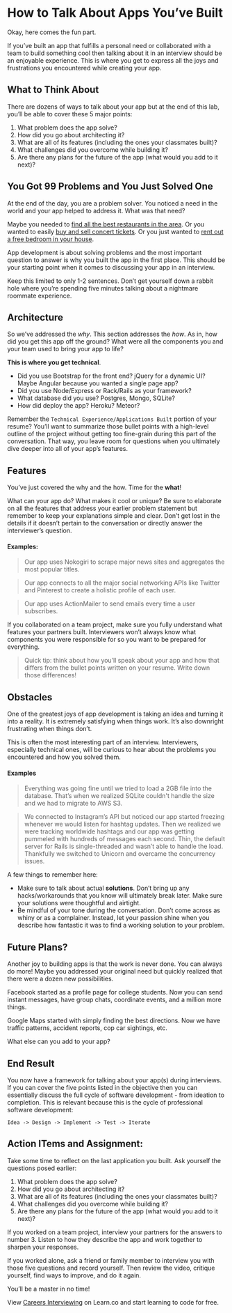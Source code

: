 # How to Talk About Apps You’ve Built

Okay, here comes the fun part.

If you’ve built an app that fulfills a personal need or collaborated with a team to build something cool then talking about it in an interview should be an enjoyable experience. This is where you get to express all the joys and frustrations you encountered while creating your app. 

## What to Think About

There are dozens of ways to talk about your app but at the end of this lab, you’ll be able to cover these 5 major points:

1. What problem does the app solve?
2. How did you go about architecting it?
3. What are all of its features (including the ones your classmates built)?
4. What challenges did you overcome while building it?
5. Are there any plans for the future of the app (what would you add to it next)?

## You Got 99 Problems and You Just Solved One

At the end of the day, you are a problem solver. You noticed a need in the world and your app helped to address it. What was that need?

Maybe you needed to [find all the best restaurants in the area](https://www.yelp.com). Or you wanted to easily [buy and sell concert tickets](https://www.stubhub.com/). Or you just wanted to [rent out a free bedroom in your house](https://www.airbnb.com/).

App development is about solving problems and the most important question to answer is why you built the app in the first place. This should be your starting point when it comes to discussing your app in an interview.

Keep this limited to only 1-2 sentences. Don’t get yourself down a rabbit hole where you’re spending five minutes talking about a nightmare roommate experience. 

## Architecture

So we’ve  addressed the *why*. This section addresses the *how*. As in, how did you get this app off the ground? What were all the components you and your team used to bring your app to life?

**This is where you get technical**.

- Did you use Bootstrap for the front end? jQuery for a dynamic UI? Maybe Angular because you wanted a single page app?
- Did you use Node/Express or Rack/Rails as your framework?
- What database did you use? Postgres, Mongo, SQLite?
- How did deploy the app? Heroku? Meteor?

Remember the `Technical Experience/Applications Built` portion of your resume? You’ll want to summarize those bullet points with a high-level outline of the project without getting too fine-grain during this part of the conversation. That way, you leave room for questions when you ultimately dive deeper into all of your app’s features.

## Features 

You’ve just covered the why and the how. Time for the **what**!

What can your app do? What makes it cool or unique? Be sure to elaborate on all the features that address your earlier problem statement but remember to keep your explanations simple and clear. Don’t get lost in the details if it doesn’t pertain to the conversation or directly answer the interviewer’s question.

#### Examples:

> Our app uses Nokogiri to scrape major news sites and aggregates the most popular titles.

> Our app connects to all the major social networking APIs like Twitter and Pinterest to create a holistic profile of each user.

> Our app uses ActionMailer to send emails every time a user subscribes.

If you collaborated on a team project, make sure you fully understand what features your partners built. Interviewers won’t always know what components you were responsible for so you want to be prepared for everything.

> Quick tip: think about how you’ll speak about your app and how that differs from the bullet points written on your resume. Write down those differences!

## Obstacles

One of the greatest joys of app development is taking an idea and turning it into a reality. It is extremely satisfying when things work. It’s also downright frustrating when things don’t.

This is often the most interesting part of an interview. Interviewers, especially technical ones, will be curious to hear about the problems you encountered and how you solved them.

#### Examples

> Everything was going fine until we tried to load a 2GB file into the database. That’s when we realized SQLite couldn't handle the size and we had to migrate to AWS S3.

> We connected to Instagram’s API but noticed our app started freezing whenever we would listen for hashtag updates. Then we realized we were tracking worldwide hashtags and our app was getting pummeled with hundreds of messages each second. Thin, the default server for Rails is single-threaded and wasn’t able to handle the load. Thankfully we switched to Unicorn and overcame the concurrency issues.

A few things to remember here:
- Make sure to talk about actual **solutions**. Don’t bring up any hacks/workarounds that you know will ultimately break later. Make sure your solutions were thoughtful and airtight.
- Be mindful of your tone during the conversation. Don’t come across as whiny or as a complainer. Instead, let your passion shine when you describe how fantastic it was to find a working solution to your problem.

## Future Plans?

Another joy to building apps is that the work is never done. You can always do more! Maybe you addressed your original need but quickly realized that there were a dozen new possibilities. 

Facebook started as a profile page for college students. Now you can send instant messages, have group chats, coordinate events, and a million more things.

Google Maps started with simply finding the best directions. Now we have traffic patterns, accident reports, cop car sightings, etc.

What else can you add to your app?

## End Result

You now have a framework for talking about your app(s) during interviews. If you can cover the five points listed in the objective then you can essentially discuss the full cycle of software development - from ideation to completion. This is relevant because this is the cycle of professional software development:

    Idea -> Design -> Implement -> Test -> Iterate

## Action ITems and Assignment:

Take some time to reflect on the last application you built. Ask yourself the questions posed earlier:

1. What problem does the app solve?
2. How did you go about architecting it?
3. What are all of its features (including the ones your classmates built)?
4. What challenges did you overcome while building it?
5. Are there any plans for the future of the app (what would you add to it next)?

If you worked on a team project, interview your partners for the answers to number 3. Listen to how they describe the app and work together to sharpen your responses.

If you worked alone, ask a friend or family member to interview you with those five questions and record yourself. Then review the video, critique yourself, find ways to improve, and do it again. 

You’ll be a master in no time! 



<p data-visibility='hidden'>View <a href='https://learn.co/lessons/careers-interviewing'>Careers Interviewing</a> on Learn.co and start learning to code for free.</p>
